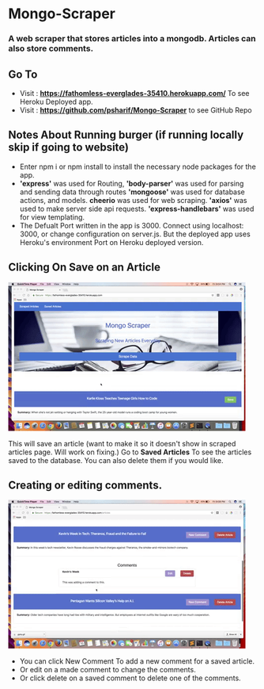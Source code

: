 # Mongo-Scraper

### A web scraper that stores articles into a mongodb. Articles can also store comments.

## Go To
* Visit : __https://fathomless-everglades-35410.herokuapp.com/__ To see Heroku Deployed app.
* Visit : __https://github.com/psharif/Mongo-Scraper__ to see GitHub Repo

## Notes About Running burger (if running locally skip if going to website)
* Enter npm i or npm install to install the necessary node packages for the app.
* __'express'__ was used for Routing, __'body-parser'__ was used for parsing and sending data through routes
  __'mongoose'__ was used for database actions, and models. __cheerio__ was used for web scraping. 
  __'axios'__ was used to make server side api requests. __'express-handlebars'__ was used for view templating. 
* The Defualt Port written in the app is 3000. Connect using localhost: 3000, or change configuration on server.js. But the deployed app uses Heroku's environment Port on Heroku deployed version.

## Clicking On Save on an Article

![buger devour gif](/README_GIFS/SavedArticle.gif)

This will save an article (want to make it so it doesn't show in scraped articles page. Will work on fixing.)
Go to __Saved Articles__ To see the articles saved to the database. You can also delete them if you would like. 

## Creating or editing comments. 

![burger create gif](/README_GIFS/comment.gif)

* You can click New Comment To add a new comment for a saved article. 
* Or edit on a made comment to change the comments. 
* Or click delete on a saved comment to delete one of the comments. 
